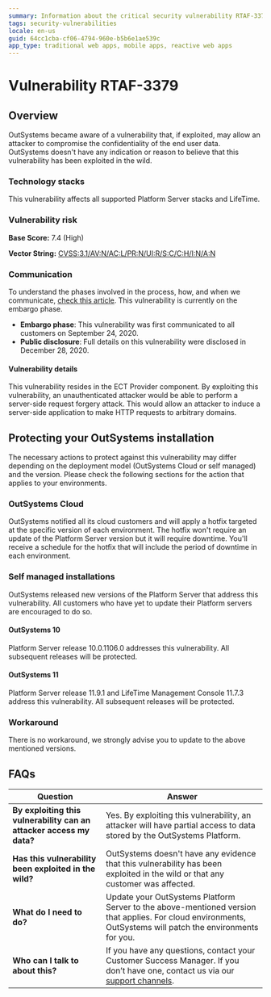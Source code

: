```yaml
---
summary: Information about the critical security vulnerability RTAF-3379
tags: security-vulnerabilities
locale: en-us
guid: 64cc1cba-cf06-4794-960e-b5b6e1ae539c
app_type: traditional web apps, mobile apps, reactive web apps
---
```



# Vulnerability RTAF-3379

## Overview 

OutSystems became aware of a vulnerability that, if exploited, may allow an attacker to compromise the confidentiality of the end user data.
OutSystems doesn't have any indication or reason to believe that this vulnerability has been exploited in the wild.

### Technology stacks

This vulnerability affects all supported Platform Server stacks and LifeTime.

### Vulnerability risk

**Base Score:** 7.4 (High)

**Vector String:** [CVSS:3.1/AV:N/AC:L/PR:N/UI:R/S:C/C:H/I:N/A:N](https://www.first.org/cvss/calculator/3.1#CVSS:3.1/AV:N/AC:L/PR:N/UI:R/S:C/C:H/I:N/A:N)

### Communication

To understand the phases involved in the process, how, and when we communicate, [check this article](https://success.outsystems.com/Support/Security/Vulnerabilities). This vulnerability is currently on the embargo phase.

   * **Embargo phase**: This vulnerability was first communicated to all customers on September 24, 2020.
   * **Public disclosure**: Full details on this vulnerability were disclosed in December 28, 2020.

#### Vulnerability details

This vulnerability resides in the ECT Provider component. By exploiting this vulnerability, an unauthenticated attacker would be able to perform a server-side request forgery attack. This would allow an attacker to induce a server-side application to make HTTP requests to arbitrary domains.

## Protecting your OutSystems installation

The necessary actions to protect against this vulnerability may differ depending on the deployment model (OutSystems Cloud or self managed) and the version. Please check the following sections for the action that applies to your environments.

### OutSystems Cloud

OutSystems notified all its cloud customers and will apply a hotfix targeted at the specific version of each environment. The hotfix won't require an update of the Platform Server version but it will require downtime. You'll receive a schedule for the hotfix that will include the period of downtime in each environment.

### Self managed installations

OutSystems released new versions of the Platform Server that address this vulnerability. 
All customers who have yet to update their Platform servers are encouraged to do so. 

#### OutSystems 10

Platform Server release 10.0.1106.0 addresses this vulnerability.
All subsequent releases will be protected.

#### OutSystems 11

Platform Server release 11.9.1 and LifeTime Management Console 11.7.3 address this vulnerability. All subsequent releases will be protected.

### Workaround

There is no workaround, we strongly advise you to update to the above mentioned versions.

## FAQs

| Question         | Answer                                             |
|--------------------------------------------------------------------------|---------------------------------------------------------------------------------------------------------------------------------------------------------------------|
| **By exploiting this vulnerability can an attacker access my data?**         | Yes. By exploiting this vulnerability, an attacker will have partial access to data stored by the OutSystems Platform.
| **Has this vulnerability been exploited in the wild?**                   | OutSystems doesn't have any evidence that this vulnerability has been exploited in the wild or that any customer was affected.                          |
| **What do I need to do?**                                                | Update your OutSystems Platform Server to the above-mentioned version that applies. For cloud environments, OutSystems will patch the environments for you.            |
| **Who can I talk to about this?**                                        | If you have any questions, contact your Customer Success Manager. If you don’t have one, contact us via our [support channels](https://success.outsystems.com/Support/Enterprise_Customers/OutSystems_Support/01_Contact_OutSystems_technical_support#Contact_Channels). |

